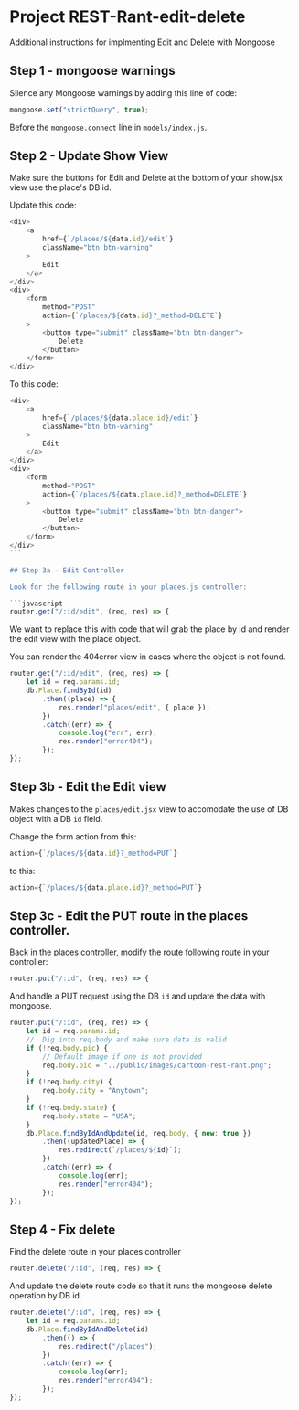 # Project REST-Rant-edit-delete

Additional instructions for implmenting Edit and Delete with Mongoose

## Step 1 - mongoose warnings

Silence any Mongoose warnings by adding this line of code:

```javascript
mongoose.set("strictQuery", true);
```

Before the `mongoose.connect` line in `models/index.js`.

## Step 2 - Update Show View

Make sure the buttons for Edit and Delete at the bottom of your show.jsx view use the place's DB id.

Update this code:

```javascript
<div>
    <a
        href={`/places/${data.id}/edit`}
        className="btn btn-warning"
    >
        Edit
    </a>
</div>
<div>
    <form
        method="POST"
        action={`/places/${data.id}?_method=DELETE`}
    >
        <button type="submit" className="btn btn-danger">
            Delete
        </button>
    </form>
</div>
```

To this code:

````javascript
<div>
    <a
        href={`/places/${data.place.id}/edit`}
        className="btn btn-warning"
    >
        Edit
    </a>
</div>
<div>
    <form
        method="POST"
        action={`/places/${data.place.id}?_method=DELETE`}
    >
        <button type="submit" className="btn btn-danger">
            Delete
        </button>
    </form>
</div>
```

## Step 3a - Edit Controller

Look for the following route in your places.js controller:

```javascript
router.get("/:id/edit", (req, res) => {
````

We want to replace this with code that will grab the place by id and render the edit view with the place object.

You can render the 404error view in cases where the object is not found.

```javascript
router.get("/:id/edit", (req, res) => {
    let id = req.params.id;
    db.Place.findById(id)
        .then((place) => {
            res.render("places/edit", { place });
        })
        .catch((err) => {
            console.log("err", err);
            res.render("error404");
        });
});
```

## Step 3b - Edit the Edit view

Makes changes to the `places/edit.jsx` view to accomodate the use of DB object with a DB `id` field.

Change the form action from this:

```jsx
action={`/places/${data.id}?_method=PUT`}
```

to this:

```jsx
action={`/places/${data.place.id}?_method=PUT`}
```

## Step 3c - Edit the PUT route in the places controller.

Back in the places controller, modify the route following route in your controller:

```javascript
router.put("/:id", (req, res) => {
```

And handle a PUT request using the DB `id` and update the data with mongoose.

```javascript
router.put("/:id", (req, res) => {
    let id = req.params.id;
    //  Dig into req.body and make sure data is valid
    if (!req.body.pic) {
        // Default image if one is not provided
        req.body.pic = "../public/images/cartoon-rest-rant.png";
    }
    if (!req.body.city) {
        req.body.city = "Anytown";
    }
    if (!req.body.state) {
        req.body.state = "USA";
    }
    db.Place.findByIdAndUpdate(id, req.body, { new: true })
        .then((updatedPlace) => {
            res.redirect(`/places/${id}`);
        })
        .catch((err) => {
            console.log(err);
            res.render("error404");
        });
});
```

## Step 4 - Fix delete

Find the delete route in your places controller

```javascript
router.delete("/:id", (req, res) => {
```

And update the delete route code so that it runs the mongoose delete operation by DB id.

```javascript
router.delete("/:id", (req, res) => {
    let id = req.params.id;
    db.Place.findByIdAndDelete(id)
        .then(() => {
            res.redirect("/places");
        })
        .catch((err) => {
            console.log(err);
            res.render("error404");
        });
});
```
